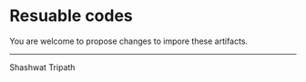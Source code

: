 Resuable codes
==============

You are welcome to propose changes to impore these artifacts.

------------
Shashwat Tripath
